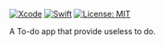 [![Xcode](https://img.shields.io/badge/Xcode-v12.5.1-blue)](https://developer.apple.com/xcode/)
[![Swift](https://img.shields.io/badge/Swift-v5.2-orange)](https://swift.org/)
[![License: MIT](https://img.shields.io/badge/License-MIT-yellow.svg)](https://opensource.org/licenses/MIT)

A To-do app that provide useless to do.

